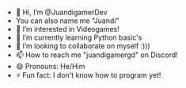 - 👋 Hi, I’m @JuandigamerDev
- You can also name me "Juandi"
- 👀 I’m interested in Videogames!
- 🌱 I’m currently learning Python basic's
- 💞️ I’m looking to collaborate on myself :)))
- 📫 How to reach me "juandigamergd" on Discord!
- 😄 Pronouns: He/Him
- ⚡ Fun fact: I don't know how to program yet!

<!---
JuandigamerDev/JuandigamerDev is a ✨ special ✨ repository because its `README.md` (this file) appears on your GitHub profile.
You can click the Preview link to take a look at your changes.
--->
